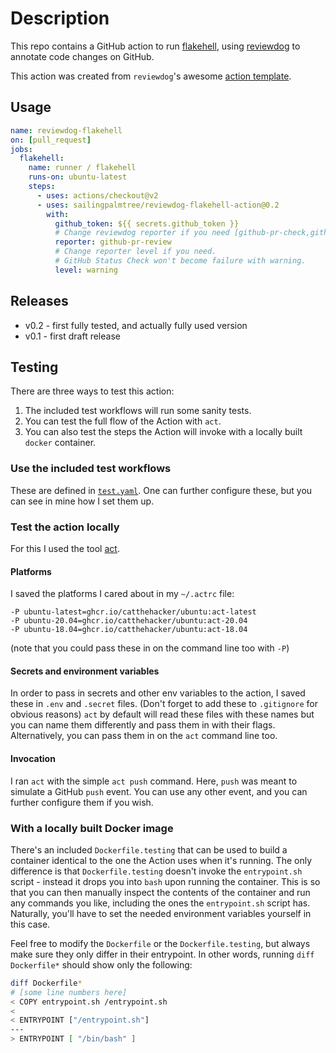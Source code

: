 # Description

This repo contains a GitHub action to run [flakehell](https://github.com/flakehell/flakehell),
using [reviewdog](https://github.com/reviewdog/reviewdog) to annotate code changes on GitHub.

This action was created from `reviewdog`'s awesome [action template](https://github.com/reviewdog/action-template).

## Usage

```yaml
name: reviewdog-flakehell
on: [pull_request]
jobs:
  flakehell:
    name: runner / flakehell
    runs-on: ubuntu-latest
    steps:
      - uses: actions/checkout@v2
      - uses: sailingpalmtree/reviewdog-flakehell-action@0.2
        with:
          github_token: ${{ secrets.github_token }}
          # Change reviewdog reporter if you need [github-pr-check,github-check,github-pr-review].
          reporter: github-pr-review
          # Change reporter level if you need.
          # GitHub Status Check won't become failure with warning.
          level: warning
```

## Releases

- v0.2 - first fully tested, and actually fully used version
- v0.1 - first draft release

## Testing

There are three ways to test this action:

1. The included test workflows will run some sanity tests.
2. You can test the full flow of the Action with `act`.
3. You can also test the steps the Action will invoke with a locally built `docker` container.

### Use the included test workflows

These are defined in [`test.yaml`](https://github.com/sailingpalmtree/reviewdog-flakehell-action/blob/master/.github/workflows/test.yml). One can further configure these, but you can see in mine how I set them up.

### Test the action locally

For this I used the tool [act](https://github.com/nektos/act).

#### Platforms

I saved the platforms I cared about in my `~/.actrc` file:

```text
-P ubuntu-latest=ghcr.io/catthehacker/ubuntu:act-latest
-P ubuntu-20.04=ghcr.io/catthehacker/ubuntu:act-20.04
-P ubuntu-18.04=ghcr.io/catthehacker/ubuntu:act-18.04
```

(note that you could pass these in on the command line too with `-P`)

#### Secrets and environment variables

In order to pass in secrets and other env variables to the action, I saved these in `.env` and `.secret` files.
(Don't forget to add these to `.gitignore` for obvious reasons)
`act` by default will read these files with these names but you can name them differently and pass them in with their flags.
Alternatively, you can pass them in on the `act` command line too.

#### Invocation

I ran `act` with the simple `act push` command. Here, `push` was meant to simulate a GitHub `push` event. You can use any other event, and you can further configure them if you wish.

### With a locally built Docker image

There's an included `Dockerfile.testing` that can be used to build a container identical to the one the Action uses when it's running. The only difference is that `Dockerfile.testing` doesn't invoke the `entrypoint.sh` script - instead it drops you into `bash` upon running the container. This is so that you can then manually inspect the contents of the container and run any commands you like, including the ones the `entrypoint.sh` script has. Naturally, you'll have to set the needed environment variables yourself in this case.

Feel free to modify the `Dockerfile` or the `Dockerfile.testing`, but always make sure they only differ in their entrypoint. In other words, running `diff Dockerfile*` should show only the following:

```bash
diff Dockerfile*
# [some line numbers here]
< COPY entrypoint.sh /entrypoint.sh
<
< ENTRYPOINT ["/entrypoint.sh"]
---
> ENTRYPOINT [ "/bin/bash" ]
```
